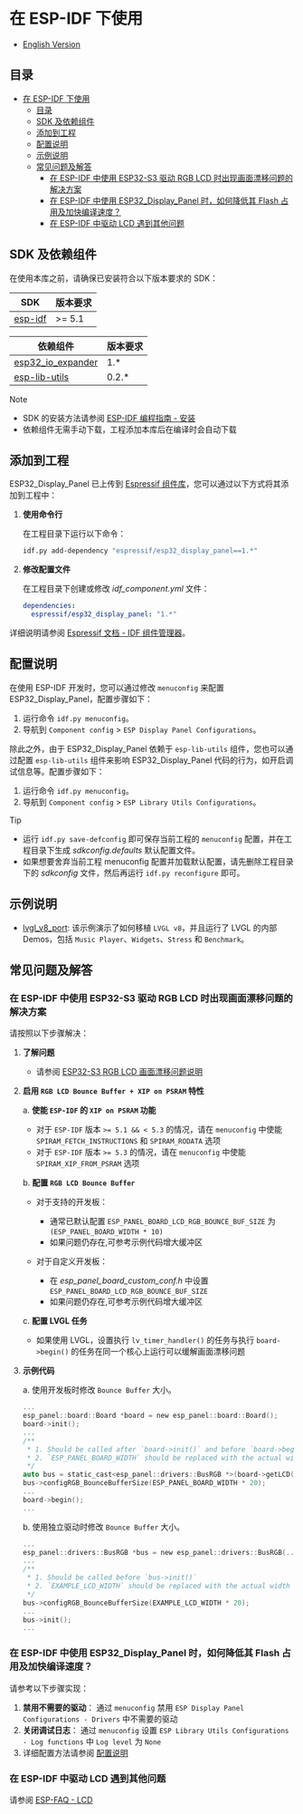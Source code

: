 # 在 ESP-IDF 下使用

* [English Version](./use_with_idf.md)

## 目录

- [在 ESP-IDF 下使用](#在-esp-idf-下使用)
  - [目录](#目录)
  - [SDK 及依赖组件](#sdk-及依赖组件)
  - [添加到工程](#添加到工程)
  - [配置说明](#配置说明)
  - [示例说明](#示例说明)
  - [常见问题及解答](#常见问题及解答)
    - [在 ESP-IDF 中使用 ESP32-S3 驱动 RGB LCD 时出现画面漂移问题的解决方案](#在-esp-idf-中使用-esp32-s3-驱动-rgb-lcd-时出现画面漂移问题的解决方案)
    - [在 ESP-IDF 中使用 ESP32\_Display\_Panel 时，如何降低其 Flash 占用及加快编译速度？](#在-esp-idf-中使用-esp32_display_panel-时如何降低其-flash-占用及加快编译速度)
    - [在 ESP-IDF 中驱动 LCD 遇到其他问题](#在-esp-idf-中驱动-lcd-遇到其他问题)

## SDK 及依赖组件

在使用本库之前，请确保已安装符合以下版本要求的 SDK：

|                     **SDK**                     | **版本要求** |
| ----------------------------------------------- | ------------ |
| [esp-idf](https://github.com/espressif/esp-idf) | >= 5.1       |

|                                         **依赖组件**                                         | **版本要求** |
| -------------------------------------------------------------------------------------------- | ------------ |
| [esp32_io_expander](https://components.espressif.com/components/espressif/esp32_io_expander) | 1.*          |
| [esp-lib-utils](https://components.espressif.com/components/espressif/esp-lib-utils)         | 0.2.*        |

> [!NOTE]
> * SDK 的安装方法请参阅 [ESP-IDF 编程指南 - 安装](https://docs.espressif.com/projects/esp-idf/zh_CN/latest/esp32/get-started/index.html#get-started-how-to-get-esp-idf)
> * 依赖组件无需手动下载，工程添加本库后在编译时会自动下载

## 添加到工程

ESP32_Display_Panel 已上传到 [Espressif 组件库](https://components.espressif.com/)，您可以通过以下方式将其添加到工程中：

1. **使用命令行**

    在工程目录下运行以下命令：

   ```bash
   idf.py add-dependency "espressif/esp32_display_panel==1.*"
   ```

2. **修改配置文件**

   在工程目录下创建或修改 *idf_component.yml* 文件：

   ```yaml
   dependencies:
     espressif/esp32_display_panel: "1.*"
   ```

详细说明请参阅 [Espressif 文档 - IDF 组件管理器](https://docs.espressif.com/projects/esp-idf/zh_CN/latest/esp32/api-guides/tools/idf-component-manager.html)。

## 配置说明

在使用 ESP-IDF 开发时，您可以通过修改 `menuconfig` 来配置 ESP32_Display_Panel，配置步骤如下：

1. 运行命令 `idf.py menuconfig`。
2. 导航到 `Component config` > `ESP Display Panel Configurations`。

除此之外，由于 ESP32_Display_Panel 依赖于 `esp-lib-utils` 组件，您也可以通过配置 `esp-lib-utils` 组件来影响 ESP32_Display_Panel 代码的行为，如开启调试信息等。配置步骤如下：

1. 运行命令 `idf.py menuconfig`。
2. 导航到 `Component config` > `ESP Library Utils Configurations`。

> [!TIP]
> * 运行 `idf.py save-defconfig` 即可保存当前工程的 `menuconfig` 配置，并在工程目录下生成 *sdkconfig.defaults* 默认配置文件。
> * 如果想要舍弃当前工程 menuconfig 配置并加载默认配置，请先删除工程目录下的 *sdkconfig* 文件，然后再运行 `idf.py reconfigure` 即可。

## 示例说明

* [lvgl_v8_port](../../examples/esp_idf/lvgl_v8_port/): 该示例演示了如何移植 `LVGL v8`，并且运行了 LVGL 的内部 Demos，包括 `Music Player`、`Widgets`、`Stress` 和 `Benchmark`。

## 常见问题及解答

### 在 ESP-IDF 中使用 ESP32-S3 驱动 RGB LCD 时出现画面漂移问题的解决方案

请按照以下步骤解决：

1. **了解问题**

    * 请参阅 [ESP32-S3 RGB LCD 画面漂移问题说明](https://docs.espressif.com/projects/esp-faq/zh_CN/latest/software-framework/peripherals/lcd.html#esp32-s3-rgb-lcd)

2. **启用 `RGB LCD Bounce Buffer + XIP on PSRAM` 特性**

    a. **使能 `ESP-IDF` 的 `XIP on PSRAM` 功能**

    - 对于 `ESP-IDF` 版本 `>= 5.1 && < 5.3` 的情况，请在 `menuconfig` 中使能 `SPIRAM_FETCH_INSTRUCTIONS` 和 `SPIRAM_RODATA` 选项
    - 对于 `ESP-IDF` 版本 `>= 5.3` 的情况，请在 `menuconfig` 中使能 `SPIRAM_XIP_FROM_PSRAM` 选项

    b. **配置 `RGB LCD Bounce Buffer`**

    - 对于支持的开发板：

        * 通常已默认配置 `ESP_PANEL_BOARD_LCD_RGB_BOUNCE_BUF_SIZE` 为 `(ESP_PANEL_BOARD_WIDTH * 10)`
        * 如果问题仍存在,可参考示例代码增大缓冲区

    - 对于自定义开发板：

        * 在 *esp_panel_board_custom_conf.h* 中设置 `ESP_PANEL_BOARD_LCD_RGB_BOUNCE_BUF_SIZE`
        * 如果问题仍存在,可参考示例代码增大缓冲区

    c. **配置 LVGL 任务**

    - 如果使用 LVGL，设置执行 `lv_timer_handler()` 的任务与执行 `board->begin()` 的任务在同一个核心上运行可以缓解画面漂移问题

3. **示例代码**

    a. 使用开发板时修改 `Bounce Buffer` 大小。

    ```c
    ...
    esp_panel::board::Board *board = new esp_panel::board::Board();
    board->init();
    ...
    /**
     * 1. Should be called after `board->init()` and before `board->begin()`
     * 2. `ESP_PANEL_BOARD_WIDTH` should be replaced with the actual width of the LCD
     */
    auto bus = static_cast<esp_panel::drivers::BusRGB *>(board->getLCD()->getBus());
    bus->configRGB_BounceBufferSize(ESP_PANEL_BOARD_WIDTH * 20);
    ...
    board->begin();
    ...
    ```

    b. 使用独立驱动时修改 `Bounce Buffer` 大小。

    ```c
    ...
    esp_panel::drivers::BusRGB *bus = new esp_panel::drivers::BusRGB(...);
    ...
    /**
     * 1. Should be called before `bus->init()`
     * 2. `EXAMPLE_LCD_WIDTH` should be replaced with the actual width of the LCD
     */
    bus->configRGB_BounceBufferSize(EXAMPLE_LCD_WIDTH * 20);
    ...
    bus->init();
    ...
    ```

### 在 ESP-IDF 中使用 ESP32_Display_Panel 时，如何降低其 Flash 占用及加快编译速度？

请参考以下步骤实现：

1. **禁用不需要的驱动**： 通过 `menuconfig` 禁用 `ESP Display Panel Configurations - Drivers` 中不需要的驱动
2. **关闭调试日志**： 通过 `menuconfig` 设置 `ESP Library Utils Configurations - Log functions` 中 `Log level` 为 `None`
3. 详细配置方法请参阅 [配置说明](#配置说明)

### 在 ESP-IDF 中驱动 LCD 遇到其他问题

请参阅 [ESP-FAQ - LCD](https://docs.espressif.com/projects/esp-faq/zh_CN/latest/software-framework/peripherals/lcd.html)
